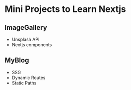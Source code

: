 # Mini Projects to Learn Nextjs

  ## ImageGallery
  - Unsplash API
  - Nextjs components

  ## MyBlog
  - SSG
  - Dynamic Routes
  - Static Paths
